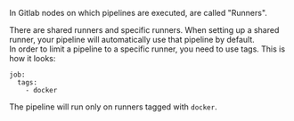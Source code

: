 In Gitlab nodes on which pipelines are executed, are called "Runners".

There are shared runners and specific runners. When setting up a shared runner, your pipeline will automatically use that pipeline by default.<br>
In order to limit a pipeline to a specific runner, you need to use tags. This is how it looks:

```
job:
  tags:
    - docker
```

The pipeline will run only on runners tagged with `docker`.
